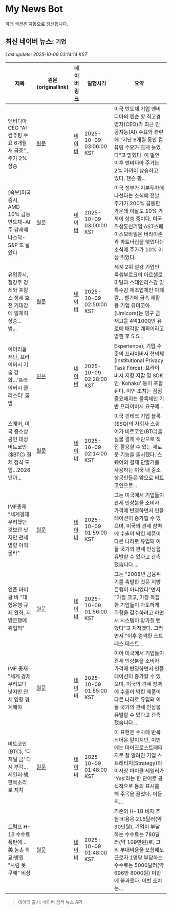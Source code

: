 # My News Bot

아래 섹션은 자동으로 갱신됩니다.

<!-- NEWS:START -->
## 최신 네이버 뉴스: `기업`
_Last update: 2025-10-09 03:14:14 KST_

| 제목 | 원문(originallink) | 네이버 링크 | 발행시각 | 요약 |
|---|---|---|---|---|
| 엔비디아 CEO “AI컴퓨팅 수요 6개월 새 급증”…주가 2% 상승 | [원문](http://www.edaily.co.kr/news/newspath.asp?newsid=01118486642331280) | [네이버](https://n.news.naver.com/mnews/article/018/0006134147?sid=101) | 2025-10-09 03:06:00 KST | 미국 반도체 기업 엔비디아의 젠슨 황 최고경영자(CEO)가 최근 인공지능(AI) 수요와 관련해 “지난 6개월 동안 컴퓨팅 수요가 크게 늘었다”고 밝혔다. 이 발언 이후 엔비디아 주가는 2% 가까이 상승하고 있다. 젠슨 황... |
| [속보]미국증시, AMD 10% 급등 반도체-AI주 강세에 나스닥-S&P 또 날았다 | [원문](https://www.socialvalue.kr/news/view/1065548466764310) | [네이버](https://www.socialvalue.kr/news/view/1065548466764310) | 2025-10-09 03:00:00 KST | 미국 정부가 지분투자에 나선다는 소식에 전날 주가가 200% 급등한 가운데 이날도 10% 가까이 상승 중이다. 미국 위성통신기업 AST스페이스모바일은 버라이존과 파트너십을 맺었다는 소식에 주가가 10% 이상 뛰었다. |
| 유럽증시, 철강주 강세와 프랑스 정세 호전 기대감에 일제히 상승… 범... | [원문](https://www.newspim.com/news/view/20251009000004) | [네이버](https://www.newspim.com/news/view/20251009000004) | 2025-10-09 02:50:00 KST | 세계 2위 철강 기업인 룩셈부르크의 아르셀로미탈과 스테인리스강 및 특수강 제조업체인 아페람... 벨기에 금속 재활용 기업 유미코아(Umicore)는 영구 금 재고를 4억1000만 유로에 매각할 계획이라고 밝힌 후 5.5... |
| 이더리움재단, 프라이버시 기술 강화…‘프라이버시 클러스터’ 출범 | [원문](https://www.tokenpost.kr/news/breaking/292607) | [네이버](https://www.tokenpost.kr/news/breaking/292607) | 2025-10-09 02:28:00 KST | Experience), 기업 수준의 프라이버시 협의체(Institutional Privacy Task Force), 프라이버시 지향 지갑 및 SDK인 'Kohaku' 등이 포함된다. 이번 조치는 점점 중요해지는 블록체인 기반 프라이버시 요구에... |
| 스퀘어, 미국 중소상공인 대상 비트코인($BTC) 결제 정식 도입…2026년까... | [원문](https://www.tokenpost.kr/news/blockchain/292604) | [네이버](https://www.tokenpost.kr/news/blockchain/292604) | 2025-10-09 02:14:00 KST | 미국 핀테크 기업 블록($SQ)의 자회사 스퀘어가 비트코인(BTC)을 실물 결제 수단으로 직접 활용할 수 있는 새로운 기능을 출시했다. 스퀘어의 결제 단말기를 사용하는 미국 내 중소 상공인들은 앞으로 비트코인으로... |
| IMF총재 "세계경제 우려했던것보단 낫지만 관세영향 아직 몰라" | [원문](https://news.sbs.co.kr/news/endPage.do?news_id=N1008285589&plink=ORI&cooper=NAVER) | [네이버](https://n.news.naver.com/mnews/article/055/0001298450?sid=104) | 2025-10-09 01:59:00 KST | 그는 미국에서 기업들이 관세 인상분을 소비자 가격에 반영하면서 인플레이션이 증가할 수 있으며, 미국의 관세 장벽에 수출이 막힌 제품이 다른 나라로 유입돼 이들 국가의 관세 인상을 유발할 수 있다고 관측했습니다.... |
| 연준 마이클 바 "대형은행 규제 완화, 지방은행에 위협적" | [원문](https://news.einfomax.co.kr/news/articleView.html?idxno=4377713) | [네이버](https://news.einfomax.co.kr/news/articleView.html?idxno=4377713) | 2025-10-09 01:56:00 KST | 그는 "2008년 금융위기를 촉발한 것은 지방은행이 아니었다"면서 "가장 크고, 가장 복잡한 기업들이 과도하게 위험을 감수하려고 하면서 시스템이 망가질 뻔했다"고 지적했다. 그러면서 "이후 엄격한 스트레스 테스트... |
| IMF 총재 "세계 경제 우려보다 낫지만 관세 영향 경계해야 | [원문](https://www.ytn.co.kr/_ln/0104_202510090155120706) | [네이버](https://n.news.naver.com/mnews/article/052/0002256982?sid=104) | 2025-10-09 01:55:00 KST | 이어 미국에서 기업들이 관세 인상분을 소비자 가격에 반영하면서 인플레이션이 증가할 수 있으며, 미국의 관세 장벽에 수출이 막힌 제품이 다른 나라로 유입돼 이들 국가의 관세 인상을 유발할 수 있다고 관측했습니다.... |
| 비트코인(BTC), '디지털 금' 다시 부각…세일러·텡, 한목소리로 지지 | [원문](https://www.tokenpost.kr/news/cryptocurrency/292598) | [네이버](https://www.tokenpost.kr/news/cryptocurrency/292598) | 2025-10-09 01:48:00 KST | 이 표현은 수차례 반복되어온 말이지만, 이번에는 마이크로스트래티지로 잘 알려진 기업 스트래티지(Strategy)의 이사장 마이클 세일러가 ‘Yes’라는 한 단어로 공식적으로 동의 표시를 해 주목을 끌었다. 이들의... |
| 트럼프 H-1B 수수료 폭탄에…美 농촌 학교·병원 "사람 못 구해" 비상 | [원문](https://www.newsis.com/view/NISX20251009_0003356815) | [네이버](https://n.news.naver.com/mnews/article/003/0013525473?sid=104) | 2025-10-09 01:48:00 KST | 기존의 H-1B 비자 추첨 비용은 215달러(약 30만원), 기업이 부담하는 수수료는 780달러(약 109만원)로, 그 외 부대비용을 포함해도 근로자 1명당 부담하는 수수료는 5000달러(약 696만 8000원) 미만에 불과했다. 이번 조치는... |

> 데이터 출처: 네이버 검색 뉴스 API
<!-- NEWS:END -->

